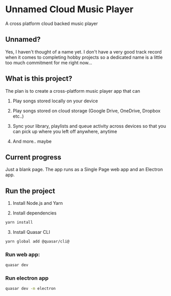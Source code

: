 # Unnamed Cloud Music Player

A cross platform cloud backed music player

## Unnamed?

Yes, I haven't thought of a name yet. I don't have a very good track record when it comes to completing hobby projects so a dedicated name is a little too much commitment for me right now...

## What is this project?

The plan is to create a cross-platform music player app that can

1. Play songs stored locally on your device

2. Play songs stored on cloud storage (Google Drive, OneDrive, Dropbox etc..)

3. Sync your library, playlists and queue activity across devices so that you can pick up where you left off anywhere, anytime

4. And more.. maybe

## Current progress

Just a blank page. The app runs as a Single Page web app and an Electron app.

## Run the project

1. Install Node.js and Yarn

2. Install dependencies

```sh
yarn install
```

3. Install Quasar CLI

```sh
yarn global add @quasar/cli@
```

### Run web app:

```sh
quasar dev
```

### Run electron app

```sh
quasar dev -m electron
```
